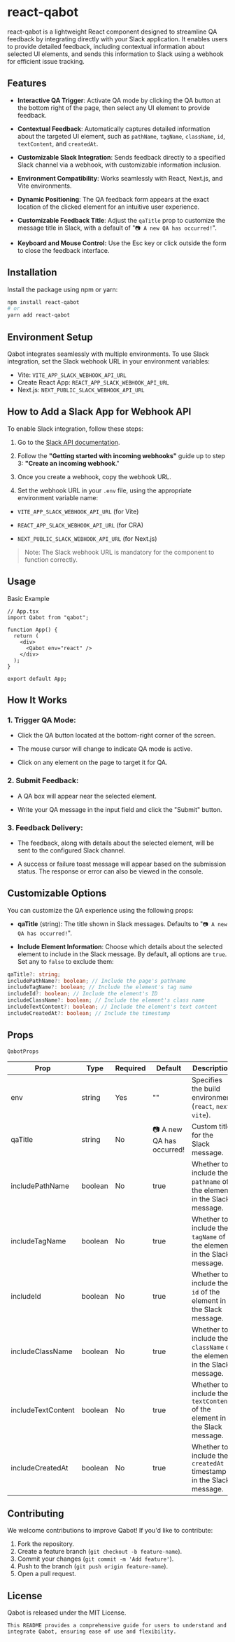 # react-qabot

react-qabot is a lightweight React component designed to streamline QA feedback by integrating directly with your Slack application. It enables users to provide detailed feedback, including contextual information about selected UI elements, and sends this information to Slack using a webhook for efficient issue tracking.

## Features

- **Interactive QA Trigger**: Activate QA mode by clicking the QA button at the bottom right of the page, then select any UI element to provide feedback.

- **Contextual Feedback**: Automatically captures detailed information about the targeted UI element, such as `pathName`, `tagName`, `className`, `id`, `textContent`, and `createdAt`.
- **Customizable Slack Integration**: Sends feedback directly to a specified Slack channel via a webhook, with customizable information inclusion.
- **Environment Compatibility**: Works seamlessly with React, Next.js, and Vite environments.
- **Dynamic Positioning**: The QA feedback form appears at the exact location of the clicked element for an intuitive user experience.
- **Customizable Feedback Title**: Adjust the `qaTitle` prop to customize the message title in Slack, with a default of "`📷 A new QA has occurred!`".
- **Keyboard and Mouse Control:** Use the Esc key or click outside the form to close the feedback interface.

## Installation

Install the package using npm or yarn:

```bash
npm install react-qabot
# or
yarn add react-qabot
```

## Environment Setup

Qabot integrates seamlessly with multiple environments. To use Slack integration, set the Slack webhook URL in your environment variables:

- Vite: `VITE_APP_SLACK_WEBHOOK_API_URL`
- Create React App: `REACT_APP_SLACK_WEBHOOK_API_URL`
- Next.js: `NEXT_PUBLIC_SLACK_WEBHOOK_API_URL`

## How to Add a Slack App for Webhook API

To enable Slack integration, follow these steps:

1. Go to the [Slack API documentation](https://api.slack.com/messaging/webhooks#getting_started).

2. Follow the **"Getting started with incoming webhooks"** guide up to step 3: **"Create an incoming webhook**."

3. Once you create a webhook, copy the webhook URL.

4. Set the webhook URL in your `.env` file, using the appropriate environment variable name:

- `VITE_APP_SLACK_WEBHOOK_API_URL` (for Vite)

- `REACT_APP_SLACK_WEBHOOK_API_URL` (for CRA)

- `NEXT_PUBLIC_SLACK_WEBHOOK_API_URL` (for Next.js)

> Note: The Slack webhook URL is mandatory for the component to function correctly.

## Usage

Basic Example

```tsx
// App.tsx
import Qabot from "qabot";

function App() {
  return (
    <div>
      <Qabot env="react" />
    </div>
  );
}

export default App;
```

## How It Works

### 1. Trigger QA Mode:

- Click the QA button located at the bottom-right corner of the screen.

- The mouse cursor will change to indicate QA mode is active.
- Click on any element on the page to target it for QA.

### 2. Submit Feedback:

- A QA box will appear near the selected element.

- Write your QA message in the input field and click the "Submit" button.

### 3. Feedback Delivery:

- The feedback, along with details about the selected element, will be sent to the configured Slack channel.

- A success or failure toast message will appear based on the submission status. The response or error can also be viewed in the console.

## Customizable Options

You can customize the QA experience using the following props:

- **qaTitle** (string): The title shown in Slack messages. Defaults to "`📷 A new QA has occurred!`".

- **Include Element Information**: Choose which details about the selected element to include in the Slack message. By default, all options are `true`. Set any to `false` to exclude them:

```ts
qaTitle?: string;
includePathName?: boolean; // Include the page's pathname
includeTagName?: boolean; // Include the element's tag name
includeId?: boolean; // Include the element's ID
includeClassName?: boolean; // Include the element's class name
includeTextContent?: boolean; // Include the element's text content
includeCreatedAt?: boolean; // Include the timestamp
```

## Props

`QabotProps`

| Prop               | Type    | Required | Default                   | Description                                                               |
| ------------------ | ------- | -------- | ------------------------- | ------------------------------------------------------------------------- |
| env                | string  | Yes      | ""                        | Specifies the build environment (`react`, `next`, `vite`).                |
| qaTitle            | string  | No       | 📷 A new QA has occurred! | Custom title for the Slack message.                                       |
| includePathName    | boolean | No       | true                      | Whether to include the `pathname` of the element in the Slack message.    |
| includeTagName     | boolean | No       | true                      | Whether to include the `tagName` of the element in the Slack message.     |
| includeId          | boolean | No       | true                      | Whether to include the `id` of the element in the Slack message.          |
| includeClassName   | boolean | No       | true                      | Whether to include the `className` of the element in the Slack message.   |
| includeTextContent | boolean | No       | true                      | Whether to include the `textContent` of the element in the Slack message. |
| includeCreatedAt   | boolean | No       | true                      | Whether to include the `createdAt` timestamp in the Slack message.        |

## Contributing

We welcome contributions to improve Qabot! If you'd like to contribute:

1. Fork the repository.
2. Create a feature branch (`git checkout -b feature-name`).
3. Commit your changes (`git commit -m 'Add feature'`).
4. Push to the branch (`git push origin feature-name`).
5. Open a pull request.

## License

Qabot is released under the MIT License.

```
This README provides a comprehensive guide for users to understand and integrate Qabot, ensuring ease of use and flexibility.
```

